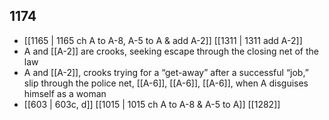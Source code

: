 ## 1174
- [[1165 | 1165 ch A to A-8, A-5 to A &amp; add A-2]] [[1311 | 1311 add A-2]] 
- A and [[A-2]] are crooks, seeking escape through the closing net of the law
- A and [[A-2]], crooks trying for a “get-away” after a successful “job,” slip through the police net, [[A-6]], [[A-6]], [[A-6]], when A disguises himself as a woman
- [[603 | 603c, d]] [[1015 | 1015 ch A to A-8 &amp; A-5 to A]] [[1282]] 

